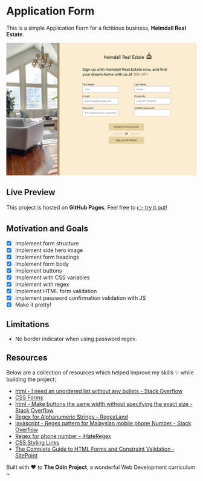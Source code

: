 # Application Form

This is a simple Application Form for a fictitious business, **Heimdall Real Estate**.

![](./assets/chrome_Spwwh.png)

## Live Preview

This project is hosted on **GitHub Pages**. Feel free to [:point_right: try it out](https://raineedust.github.io/application-form/)!

## Motivation and Goals

- [x] Implement form structure
- [x] Implement side hero image
- [x] Implement form headings
- [x] Implement form body
- [x] Implement buttons
- [x] Implement with CSS variables
- [x] Implement with regex
- [x] Implement HTML form validation
- [x] Implement password confirmation validation with JS
- [x] Make it pretty!

## Limitations

- No border indicator when using password regex.

## Resources

Below are a collection of resources which helped improve my skills :sparkles: while building the project:

- [html - I need an unordered list without any bullets - Stack Overflow](https://stackoverflow.com/questions/1027354/i-need-an-unordered-list-without-any-bullets)
- [CSS Forms](https://www.w3schools.com/css/css_form.asp)
- [html - Make buttons the same width without specifying the exact size - Stack Overflow](https://stackoverflow.com/questions/13483331/make-buttons-the-same-width-without-specifying-the-exact-size)
- [Regex for Alphanumeric Strings – RegexLand](https://regexland.com/regex-for-alphanumeric-strings/)
- [javascript - Regex pattern for Malaysian mobile phone Number - Stack Overflow](https://stackoverflow.com/questions/45406613/regex-pattern-for-malaysian-mobile-phone-number)
- [Regex for phone number - iHateRegex](https://ihateregex.io/expr/phone/)
- [CSS Styling Links](https://www.w3schools.com/css/css_link.asp)
- [The Complete Guide to HTML Forms and Constraint Validation - SitePoint](https://www.sitepoint.com/html-forms-constraint-validation-complete-guide/)

Built with :heart: to **The Odin Project**, a wonderful Web Development curriculum ~
